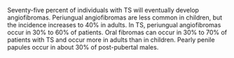 Seventy-five percent of individuals with TS will eventually develop angiofibromas. Periungual angiofibromas are less common in children, but the incidence increases to 40% in adults. In TS, periungual angiofibromas occur in 30% to 60% of patients. Oral fibromas can occur in 30% to 70% of patients with TS and occur more in adults than in children. Pearly penile papules occur in about 30% of post-pubertal males.